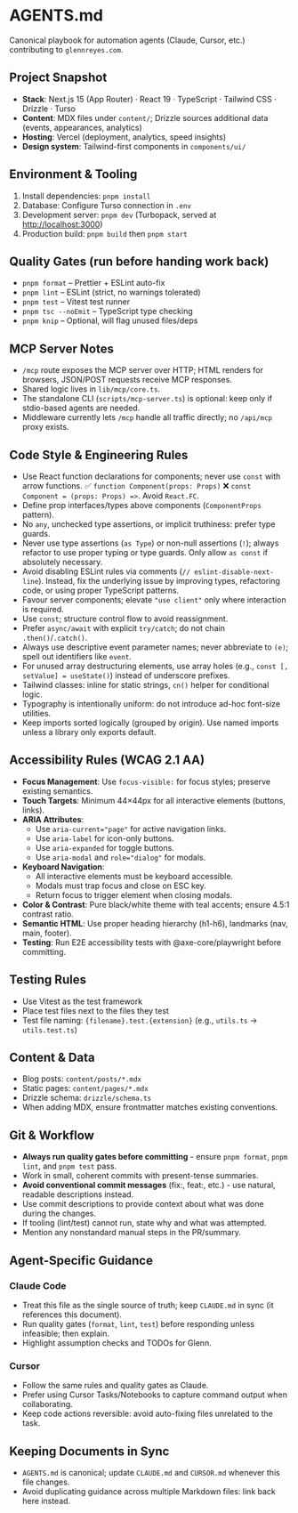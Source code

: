 # AGENTS.md

Canonical playbook for automation agents (Claude, Cursor, etc.) contributing to `glennreyes.com`.

## Project Snapshot

- **Stack**: Next.js 15 (App Router) · React 19 · TypeScript · Tailwind CSS · Drizzle · Turso
- **Content**: MDX files under `content/`; Drizzle sources additional data (events, appearances, analytics)
- **Hosting**: Vercel (deployment, analytics, speed insights)
- **Design system**: Tailwind-first components in `components/ui/`

## Environment & Tooling

1. Install dependencies: `pnpm install`
2. Database: Configure Turso connection in `.env`
3. Development server: `pnpm dev` (Turbopack, served at <http://localhost:3000>)
4. Production build: `pnpm build` then `pnpm start`

## Quality Gates (run before handing work back)

- `pnpm format` – Prettier + ESLint auto-fix
- `pnpm lint` – ESLint (strict, no warnings tolerated)
- `pnpm test` – Vitest test runner
- `pnpm tsc --noEmit` – TypeScript type checking
- `pnpm knip` – Optional, will flag unused files/deps

## MCP Server Notes

- `/mcp` route exposes the MCP server over HTTP; HTML renders for browsers, JSON/POST requests receive MCP responses.
- Shared logic lives in `lib/mcp/core.ts`.
- The standalone CLI (`scripts/mcp-server.ts`) is optional: keep only if stdio-based agents are needed.
- Middleware currently lets `/mcp` handle all traffic directly; no `/api/mcp` proxy exists.

## Code Style & Engineering Rules

- Use React function declarations for components; never use `const` with arrow functions. ✅ `function Component(props: Props)` ❌ `const Component = (props: Props) =>`. Avoid `React.FC`.
- Define prop interfaces/types above components (`ComponentProps` pattern).
- No `any`, unchecked type assertions, or implicit truthiness: prefer type guards.
- Never use type assertions (`as Type`) or non-null assertions (`!`); always refactor to use proper typing or type guards. Only allow `as const` if absolutely necessary.
- Avoid disabling ESLint rules via comments (`// eslint-disable-next-line`). Instead, fix the underlying issue by improving types, refactoring code, or using proper TypeScript patterns.
- Favour server components; elevate `"use client"` only where interaction is required.
- Use `const`; structure control flow to avoid reassignment.
- Prefer `async/await` with explicit `try/catch`; do not chain `.then()`/`.catch()`.
- Always use descriptive event parameter names; never abbreviate to `(e)`; spell out identifiers like `event`.
- For unused array destructuring elements, use array holes (e.g., `const [, setValue] = useState()`) instead of underscore prefixes.
- Tailwind classes: inline for static strings, `cn()` helper for conditional logic.
- Typography is intentionally uniform: do not introduce ad-hoc font-size utilities.
- Keep imports sorted logically (grouped by origin). Use named imports unless a library only exports default.

## Accessibility Rules (WCAG 2.1 AA)

- **Focus Management**: Use `focus-visible:` for focus styles; preserve existing semantics.
- **Touch Targets**: Minimum 44×44px for all interactive elements (buttons, links).
- **ARIA Attributes**:
  - Use `aria-current="page"` for active navigation links.
  - Use `aria-label` for icon-only buttons.
  - Use `aria-expanded` for toggle buttons.
  - Use `aria-modal` and `role="dialog"` for modals.
- **Keyboard Navigation**:
  - All interactive elements must be keyboard accessible.
  - Modals must trap focus and close on ESC key.
  - Return focus to trigger element when closing modals.
- **Color & Contrast**: Pure black/white theme with teal accents; ensure 4.5:1 contrast ratio.
- **Semantic HTML**: Use proper heading hierarchy (h1-h6), landmarks (nav, main, footer).
- **Testing**: Run E2E accessibility tests with @axe-core/playwright before committing.

## Testing Rules

- Use Vitest as the test framework
- Place test files next to the files they test
- Test file naming: `{filename}.test.{extension}` (e.g., `utils.ts` → `utils.test.ts`)

## Content & Data

- Blog posts: `content/posts/*.mdx`
- Static pages: `content/pages/*.mdx`
- Drizzle schema: `drizzle/schema.ts`
- When adding MDX, ensure frontmatter matches existing conventions.

## Git & Workflow

- **Always run quality gates before committing** - ensure `pnpm format`, `pnpm lint`, and `pnpm test` pass.
- Work in small, coherent commits with present-tense summaries.
- **Avoid conventional commit messages** (fix:, feat:, etc.) - use natural, readable descriptions instead.
- Use commit descriptions to provide context about what was done during the changes.
- If tooling (lint/test) cannot run, state why and what was attempted.
- Mention any nonstandard manual steps in the PR/summary.

## Agent-Specific Guidance

### Claude Code

- Treat this file as the single source of truth; keep `CLAUDE.md` in sync (it references this document).
- Run quality gates (`format`, `lint`, `test`) before responding unless infeasible; then explain.
- Highlight assumption checks and TODOs for Glenn.

### Cursor

- Follow the same rules and quality gates as Claude.
- Prefer using Cursor Tasks/Notebooks to capture command output when collaborating.
- Keep code actions reversible: avoid auto-fixing files unrelated to the task.

## Keeping Documents in Sync

- `AGENTS.md` is canonical; update `CLAUDE.md` and `CURSOR.md` whenever this file changes.
- Avoid duplicating guidance across multiple Markdown files: link back here instead.
